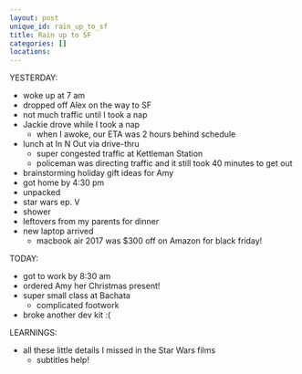```yaml
---
layout: post
unique_id: rain_up_to_sf
title: Rain up to SF
categories: []
locations: 
---
```


YESTERDAY:
* woke up at 7 am
* dropped off Alex on the way to SF
* not much traffic until I took a nap
* Jackie drove while I took a nap
  * when I awoke, our ETA was 2 hours behind schedule
* lunch at In N Out via drive-thru
  * super congested traffic at Kettleman Station
  * policeman was directing traffic and it still took 40 minutes to get out
* brainstorming holiday gift ideas for Amy
* got home by 4:30 pm
* unpacked
* star wars ep. V
* shower
* leftovers from my parents for dinner
* new laptop arrived
  * macbook air 2017 was $300 off on Amazon for black friday!

TODAY:
* got to work by 8:30 am
* ordered Amy her Christmas present!
* super small class at Bachata
  * complicated footwork
* broke another dev kit :(

LEARNINGS:
* all these little details I missed in the Star Wars films
  * subtitles help!
